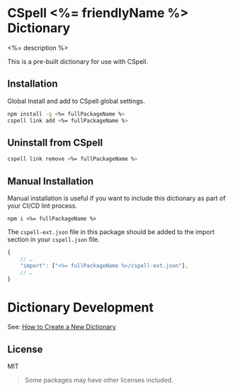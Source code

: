 # CSpell <%= friendlyName %> Dictionary

<%= description %>

This is a pre-built dictionary for use with CSpell.

## Installation

Global Install and add to CSpell global settings.

```sh
npm install -g <%= fullPackageName %>
cspell link add <%= fullPackageName %>
```

## Uninstall from CSpell

```sh
cspell link remove <%= fullPackageName %>
```

## Manual Installation

Manual installation is useful if you want to include this dictionary as part of your CI/CD lint process.

```
npm i <%= fullPackageName %>
```

The `cspell-ext.json` file in this package should be added to the import section in your `cspell.json` file.

```javascript
{
    // …
    "import": ["<%= fullPackageName %>/cspell-ext.json"],
    // …
}
```

# Dictionary Development

See: [How to Create a New Dictionary](https://github.com/streetsidesoftware/cspell-dicts#how-to-create-a-new-dictionary)

## License

MIT

> Some packages may have other licenses included.

<!--- @@inject: ../../static/footer.md --->
